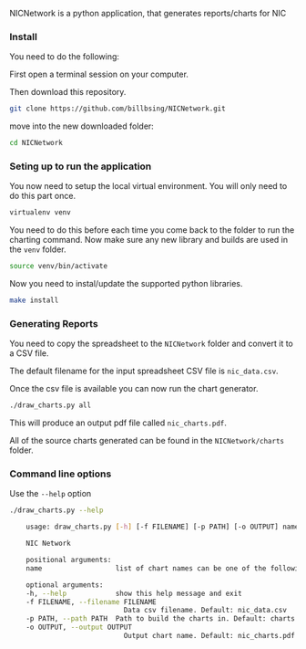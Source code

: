 
NICNetwork is a python application, that generates reports/charts for NIC


### Install

You need to do the following:

First open a terminal session on your computer.

Then download this repository.


```bash
git clone https://github.com/billbsing/NICNetwork.git
```

move into the new downloaded folder:

```bash
cd NICNetwork
```

### Seting up to run the application

You now need to setup the local virtual environment. You will only need to do this part once.

```bash
virtualenv venv
```

You need to do this before each time you come back to the folder to run the charting command.
Now make sure any new library and builds are used in the `venv` folder.

```bash
source venv/bin/activate
```

Now you need to instal/update the supported python libraries.

```bash
make install
```

### Generating Reports

You need to copy the spreadsheet to the `NICNetwork` folder and convert it to a CSV file.

The default filename for the input spreadsheet CSV file is `nic_data.csv`.

Once the csv file is available you can now run the chart generator.

```bash
./draw_charts.py all

```

This will produce an output pdf file called `nic_charts.pdf`.

All of the source charts generated can be found in the `NICNetwork/charts` folder.

### Command line options

Use the `--help` option

```bash
./draw_charts.py --help

    usage: draw_charts.py [-h] [-f FILENAME] [-p PATH] [-o OUTPUT] name

    NIC Network

    positional arguments:
    name                  list of chart names can be one of the following: [all, country, sector].

    optional arguments:
    -h, --help            show this help message and exit
    -f FILENAME, --filename FILENAME
                            Data csv filename. Default: nic_data.csv
    -p PATH, --path PATH  Path to build the charts in. Default: charts
    -o OUTPUT, --output OUTPUT
                            Output chart name. Default: nic_charts.pdf

```


